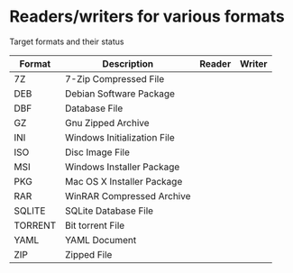 # Readers/writers for various formats
 
 Target formats and their status
 
|Format|Description|Reader|Writer|
|------|-----------|------|------|
| 7Z   | 7-Zip Compressed File|||
| DEB  | Debian Software Package|||
| DBF  | Database File|||
| GZ   | Gnu Zipped Archive|||
| INI  | Windows Initialization File|||\
| ISO  | Disc Image File|||
| MSI  | Windows Installer Package|||
| PKG  | Mac OS X Installer Package|||
| RAR  | WinRAR Compressed Archive|||
| SQLITE| SQLite Database File|||
| TORRENT| Bit torrent File|||
| YAML | YAML Document||||
| ZIP  | Zipped File|||
 
